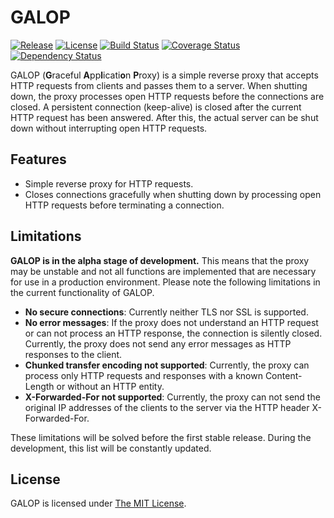 # GALOP

[![Release](https://img.shields.io/github/release/SebastianSchmidt/galop.svg)](https://github.com/SebastianSchmidt/galop/releases)
[![License](https://img.shields.io/github/license/SebastianSchmidt/galop.svg)](https://github.com/SebastianSchmidt/galop/blob/master/LICENSE)
[![Build Status](https://travis-ci.org/SebastianSchmidt/galop.svg?branch=master)](https://travis-ci.org/SebastianSchmidt/galop)
[![Coverage Status](https://coveralls.io/repos/github/SebastianSchmidt/galop/badge.svg?branch=master)](https://coveralls.io/github/SebastianSchmidt/galop?branch=master)
[![Dependency Status](https://www.versioneye.com/user/projects/58cc80f86893fd004792c788/badge.svg)](https://www.versioneye.com/user/projects/58cc80f86893fd004792c788)

GALOP (**G**raceful **A**pp**l**icati**o**n **P**roxy) is a simple reverse
proxy that accepts HTTP requests from clients and passes them to a server.
When shutting down, the proxy processes open HTTP requests before the
connections are closed. A persistent connection (keep-alive) is closed after
the current HTTP request has been answered. After this, the actual server can
be shut down without interrupting open HTTP requests.


## Features

- Simple reverse proxy for HTTP requests.
- Closes connections gracefully when shutting down by processing open HTTP
  requests before terminating a connection.


## Limitations

**GALOP is in the alpha stage of development.** This means that the proxy may
be unstable and not all functions are implemented that are necessary for use in
a production environment. Please note the following limitations in the current
functionality of GALOP.

- **No secure connections**: Currently neither TLS nor SSL is supported.
- **No error messages**: If the proxy does not understand an HTTP request or can
  not process an HTTP response, the connection is silently closed. Currently,
  the proxy does not send any error messages as HTTP responses to the client.
- **Chunked transfer encoding not supported**: Currently, the proxy can process
  only HTTP requests and responses with a known Content-Length or without an
  HTTP entity.
- **X-Forwarded-For not supported**: Currently, the proxy can not send the
  original IP addresses of the clients to the server via the HTTP header
  X-Forwarded-For.

These limitations will be solved before the first stable release.
During the development, this list will be constantly updated.


## License

GALOP is licensed under [The MIT License](https://opensource.org/licenses/MIT).
